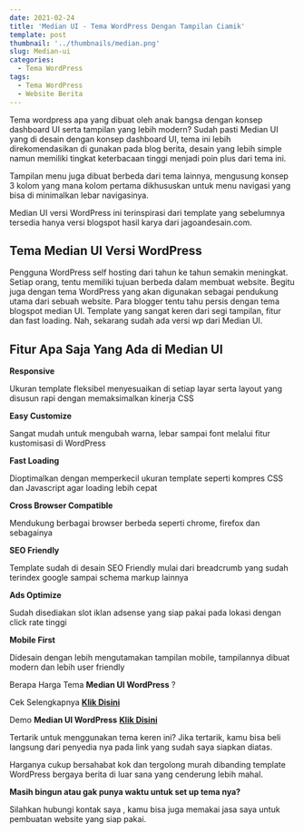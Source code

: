 ```yaml
---
date: 2021-02-24
title: 'Median UI - Tema WordPress Dengan Tampilan Ciamik'
template: post
thumbnail: '../thumbnails/median.png'
slug: Median-ui
categories:
  - Tema WordPress
tags:
  - Tema WordPress
  - Website Berita
---
```


Tema wordpress apa yang dibuat oleh anak bangsa dengan konsep dashboard UI serta tampilan yang lebih modern? Sudah pasti Median UI yang di desain dengan konsep dashboard UI, tema ini lebih direkomendasikan di gunakan pada blog berita, desain yang lebih simple namun memiliki tingkat keterbacaan tinggi menjadi poin plus dari tema ini.


Tampilan menu juga dibuat berbeda dari tema lainnya, mengusung konsep 3 kolom yang mana kolom pertama dikhususkan untuk menu navigasi yang bisa di minimalkan lebar navigasinya.


Median UI versi WordPress ini terinspirasi dari template yang sebelumnya tersedia hanya versi blogspot hasil karya dari jagoandesain.com.


## Tema Median UI Versi WordPress
Pengguna WordPress self hosting dari tahun ke tahun semakin meningkat. Setiap orang, tentu memiliki tujuan berbeda dalam membuat website. Begitu juga dengan tema WordPress yang akan digunakan sebagai pendukung utama dari sebuah website.
Para blogger tentu tahu persis dengan tema blogspot median UI. Template yang sangat keren dari segi tampilan, fitur dan fast loading. Nah, sekarang sudah ada versi wp dari Median UI.

## Fitur Apa Saja Yang Ada di Median UI

**Responsive**


Ukuran template fleksibel menyesuaikan di setiap layar serta layout yang disusun rapi dengan memaksimalkan kinerja CSS

**Easy Customize**


Sangat mudah untuk mengubah warna, lebar sampai font melalui fitur kustomisasi di WordPress

**Fast Loading**


Dioptimalkan dengan memperkecil ukuran template seperti kompres CSS dan Javascript agar loading lebih cepat

**Cross Browser Compatible**


Mendukung berbagai browser berbeda seperti chrome, firefox dan sebagainya

**SEO Friendly**


Template sudah di desain SEO Friendly mulai dari breadcrumb yang sudah terindex google sampai schema markup lainnya

**Ads Optimize**


Sudah disediakan slot iklan adsense yang siap pakai pada lokasi dengan click rate tinggi

**Mobile First**


Didesain dengan lebih mengutamakan tampilan mobile, tampilannya dibuat modern dan lebih user friendly

Berapa Harga Tema **Median UI WordPress** ?


Cek Selengkapnya **[Klik Disini](http://ex-themes.com/item/median-wp-themes-premium)**

Demo **Median UI WordPress** **[Klik Disini](https://median-wp.ex-themes.com/)**

Tertarik untuk menggunakan tema keren ini? Jika tertarik, kamu bisa beli langsung dari penyedia nya pada link yang sudah saya siapkan diatas.


Harganya cukup bersahabat kok dan tergolong murah dibanding template WordPress bergaya berita di luar sana yang cenderung lebih mahal.


**Masih bingun atau gak punya waktu untuk set up tema nya?**


Silahkan hubungi kontak saya , kamu bisa juga memakai jasa saya untuk pembuatan website yang siap pakai.
